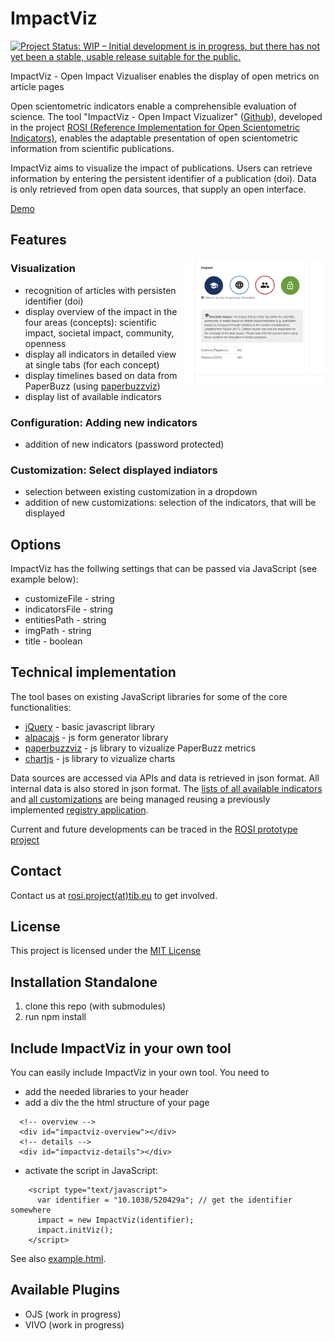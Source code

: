 # ImpactViz 

[![Project Status: WIP – Initial development is in progress, but there has not yet been a stable, usable release suitable for the public.](https://www.repostatus.org/badges/latest/wip.svg)](https://www.repostatus.org/#wip)

ImpactViz - Open Impact Vizualiser enables the display of open metrics on article pages

Open scientometric indicators enable a comprehensible evaluation of science. The tool "ImpactViz - Open Impact Vizualizer" ([Github](https://github.com/tibhannover/rosi-prototype)), developed in the project [ROSI (Reference Implementation for Open Scientometric Indicators)](https://tib.eu/rosi-project), enables the adaptable presentation of open scientometric information from scientific publications.

ImpactViz aims to visualize the impact of publications. Users can retrieve information by entering the persistent identifier of a publication (doi). Data is only retrieved from open data sources, that supply an open interface.

[Demo](labs.tib.eu/rosi/prototype/)

## Features

<a href="impactViz"><img src="https://raw.githubusercontent.com/lilients/img/master/impactViz_expanded.png" align="right" width="225"></a>
  
### Visualization
* recognition of articles with persisten identifier (doi)
* display overview of the impact in the four areas (concepts): scientific impact, societal impact, community, openness
* display all indicators in detailed view at single tabs (for each concept) 
* display timelines based on data from PaperBuzz (using [paperbuzzviz](https://github.com/jalperin/paperbuzzviz))
* display list of available indicators

### Configuration: Adding new indicators
* addition of new indicators (password protected)

### Customization: Select displayed indiators
* selection between existing customization in a dropdown
* addition of new customizations: selection of the indicators, that will be displayed 

## Options
ImpactViz has the follwing settings that can be passed via JavaScript (see example below):
* customizeFile - string
* indicatorsFile - string
* entitiesPath - string
* imgPath - string
* title - boolean

## Technical implementation

The tool bases on existing JavaScript libraries for some of the core functionalities:

* [jQuery](https://jquery.com/) - basic javascript library
* [alpacajs](http://alpacajs.org) - js form generator library
* [paperbuzzviz](https://github.com/jalperin/paperbuzzviz) - js library to vizualize PaperBuzz metrics
* [chartjs](https://www.chartjs.org/) - js library to vizualize charts

Data sources are accessed via APIs and data is retrieved in json format. All internal data is also stored in json format.
The [lists of all available indicators](https://labs.tib.eu/rosi/prototype/indicators/) and [all customizations](https://labs.tib.eu/rosi/prototype/customize/) are being managed reusing a previously implemented [registry application](github.com/lilients/registry).

Current and future developments can be traced in the [ROSI prototype project](https://github.com/TIBHannover/rosi-prototype/projects/1)

## Contact

Contact us at [rosi.project(at)tib.eu](mailto:rosi.project(at)tib.eu) to get involved.

## License

This project is licensed under the [MIT License](https://opensource.org/licenses/MIT)

## Installation Standalone

1. clone this repo (with submodules)
2. run npm install

## Include ImpactViz in your own tool

You can easily include ImpactViz in your own tool. You need to 
* add the needed libraries to your header
* add a div the the html structure of your page 
```
  <!-- overview -->
  <div id="impactviz-overview"></div>
  <!-- details -->
  <div id="impactviz-details"></div>
 ```
* activate the script in JavaScript:
```
    <script type="text/javascript">
      var identifier = "10.1038/520429a"; // get the identifier somewhere
      impact = new ImpactViz(identifier);
      impact.initViz();
    </script>
```
See also [example.html](https://github.com/TIBHannover/impactViz/blob/master/example.html).

## Available Plugins

* OJS (work in progress)
* VIVO (work in progress)
